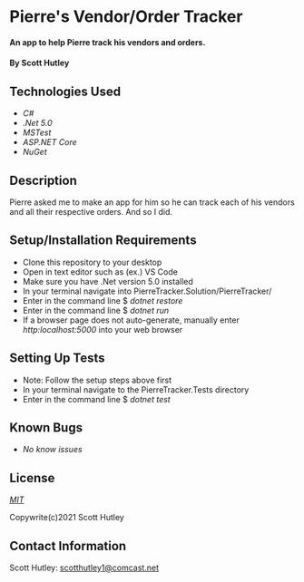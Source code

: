 # Pierre's Vendor/Order Tracker

#### An app to help Pierre track his vendors and orders.

#### By Scott Hutley

## Technologies Used

* _C#_
* _.Net 5.0_
* _MSTest_
* _ASP.NET Core_
* _NuGet_

## Description

Pierre asked me to make an app for him so he can track each of his vendors and all their respective orders. And so I did.

## Setup/Installation Requirements

* Clone this repository to your desktop
* Open in text editor such as (ex.) VS Code
* Make sure you have .Net version 5.0 installed
* In your terminal navigate into PierreTracker.Solution/PierreTracker/
* Enter in the command line $ _dotnet restore_
* Enter in the command line $ _dotnet run_
* If a browser page does not auto-generate,
  manually enter _http:localhost:5000_ into your web browser

## Setting Up Tests
* Note: Follow the setup steps above first
* In your terminal navigate to the PierreTracker.Tests directory
* Enter in the command line $ _dotnet test_


## Known Bugs

* _No know issues_

## License

_[MIT](https://opensource.org/licenses/MIT)_

Copywrite(c)2021 Scott Hutley

## Contact Information

Scott Hutley: scotthutley1@comcast.net